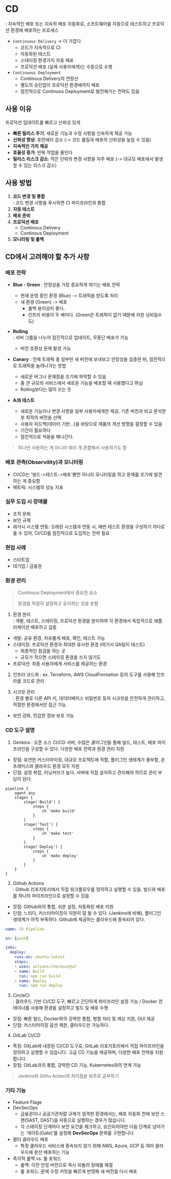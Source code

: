 # CD 
: 지속적인 배포 또는 지속적 배포 자동화로, 소프트웨어를 자동으로 테스트하고 프로덕션 환경에 배포하는 프로세스
- `Continuous Delivery` -> 더 가깝다
  - 코드가 지속적으로 CI
  - 자동화된 테스트
  - 스테이징 환경가지 자동 배포
  - 프로덕션 배포 (실제 사용자에게)는 수동으로 수행
- `Continuous Deployment` 
  - Continous Delivery의 연장선
  - 별도의 승인없이 프로덕션 환경에까지 배포
  - 점진적으로 Continuos Deployment로 발전해가는 전략도 있음

## 사용 이유
프로덕션 업데이트를 빠르고 신뢰성 있게
- **빠른 릴리스 주기**: 새로운 기능과 수정 사항을 신속하게 제공 가능
- **신뢰성 향상**: 휴먼에러 감소 (-> 코드 품질과 배포의 신뢰성을 높일 수 있음)
- **지속적인 가치 제공**
- **효율성 증가**: 반복 작업을 줄인다
- **릴리스 리스크 감소**: 작은 단위의 변경 사항을 자주 배포 (-> 대규모 배포에서 발생할 수 있는 리스크 감소)

## 사용 방법
1. **코드 변경 및 통합**  
   : 코드 변경 사항을 푸시하면 CI 파이프라인과 통합
2. **자동 테스트**
3. **배포 준비**
4. **프로덕션 배포**
   - Continous Delivery
   - Continous Deployment
5. **모니터링 및 롤백** 

## CD에서 고려해야 할 추가 사항
### 배포 전략
- **Blue - Green** : 안정성을 가장 중요하게 여기는 배포 전략  
  - 현재 운영 중인 환경 (Blue) -> 트래픽을 받도록 처리
  - 새 환경 (Green) -> 배포
    - 롤백 용이성이 좋다.
    - 인프라 비용이 두 배이다. (Green은 트래픽이 없기 때문에 자원 낭비일수도)

- **Rolling**  
  : 서버 그룹을 나누어 점진적으로 업데이트, 무중단 배포가 가능
  - 버전 호환성 문제 발생 가능

- **Canary**
  : 전체 트래픽 중 일부만 새 버전에 보내보고 안정성을 검증한 뒤, 점진적으로 트래픽을 늘려나가는 방법
  - 새로운 버그나 문제점을 조기에 파악할 수 있음
  - 좀 큰 규모의 서비스에서 새로운 기능을 배포할 때 사용했다고 하심
  - Rolling보다는 많이 쓰는 듯

- **A/B 테스트**
  - 새로운 기능이나 변경 사항을 일부 사용자에게만 제공, 기존 버전과 비교 분석한 후 최적의 버전을 선택
  - 사용자 피드백(데이터 기반...)을 바탕으로 제품의 개선 방향을 결정할 수 있음
  - 기간이 필요하다
  - 점진적으로 적용을 해나간다.

> 하나만 사용하는 게 아니라 여러 개 혼합해서 사용하기도 함

### 배포 관측(Observility)과 모니터링
- CI/CD는 '빌드->테스트->배포'쁀먼 아니라 모니터링을 하고 문제를 조기에 발견하는 게 중요함
- 매트릭: 시스템의 성능 지표

### 실무 도입 시 장애물
- 조직 문화
- 보안 규제
- 레거시 시스템 연동: 오래된 시스템과 연동 시, 매번 테스트 환경을 구성하기 까다로울 수 있어, CI/CD를 점진적으로 도입하는 전략 필요

### 현업 사례
- 스타트업
- 대기업 / 금융권


### 환경 관리
> Continous Deployment에서 중요한 요소  
> 
> 환경을 적절히 설정하고 유지하는 것을 포함
1. 환경 분리  
: 개발, 테스트, 스테이징, 프로덕션 환경을 분리하여 각 환경에서 독립적으로 애플리케이션 배포하고 검증
- 개발: 공유 환경, 자유롭게 배포, 확인, 테스트 가능
- 스테이징: 프로덕션 환경과 최대한 유사한 환경 (여기서 QA팀이 테스트)
  - 최종적인 점검을 하는 곳
  - 규모가 작으면 스테이징 환경을 쓰지 않기도
- 프로덕션: 최종 사용자에게 서비스를 제공하는 환경

2. 인프라 코드화
: ex. Terraform, AWS CloudFormation 등의 도구를 사용해 인프라를 코드로 관리

3. 시크릿 관리  
: 환경 별로 다른 API 키, 데이터베이스 비밀번호 등의 시크릿을 안전하게 관리하고, 적절한 환경에서만 접근 가능
- 보안 강화, 민감한 정보 보호 가능

### CD 도구 설명
1. Genkins
: 오픈 소스 CI/CD 서버, 수많은 *플러그인*을 통해 빌드, 테스트, 배포 파이프라인을 구성할 수 있다. 다양한 배포 전략과 환경 관리 지원
- 장점: 유연한 커스터마이징, 대규모 프로젝트에 적합, 플러그인 생태계가 풍부함, 온프레미스와 클라우드 환경 모두 지원
- 단점: 설정 복잡, 러닝커브가 높다. 서버에 직접 설치하고 관리해야 하므로 관리 부담이 된다. 
```
pipeline {
    agent any
    stages {
        stage('Build') {
            steps {
                sh 'make build'
            }
        }
        stage('Test') {
            steps {
                sh 'make test'
            }
        }
        stage('Deploy') {
            steps {
                sh 'make deploy'
            }
        }
    }
}

```
2. Github Actions  
: Github 리포지토리에서 직접 워크플로우를 정의하고 실행할 수 있음. 빌드와 배포를 하나의 파이프라인으로 설정할 수 있음
- 장점: Github와의 통합, 쉬운 설정, 자동화된 배포 지원
- 단점: 느리다, 커스터마이징이 지원이 덜 될 수 있다. (Jenkins에 비해), 플러그인 생태계가 아직 부족하다. Github에 제공하는 클라우드에 종속되어 있다. 
```yml
name: CD Pipeline

on: [push]

jobs:
  deploy:
    runs-on: ubuntu-latest
    steps:
    - uses: actions/checkout@v2
    - name: Build
      run: npm run build
    - name: Deploy
      run: npm run deploy


```
3. CircleCI   
: 클라우드 기반 CI/CD 도구, 빠르고 간단하게 파이프라인 설정 가능 / Docker 컨테이너를 사용해 환경을 설정하고 빌드 및 배포 수행
- 장점: 빠른 빌드, Docker와의 강력한 통합, 병렬 처리 및 캐싱 지원, GUI 제공
- 단점: 커스터마이징 옵션 제한, 클라우드만 가능하다.

4. GitLab CI/CD
- 특징: GitLab에 내장된 CI/CD 도구로, GitLab 리포지토리에서 직접 파이프라인을 정의하고 실행할 수 있습니다. 고급 CD 기능을 제공하며, 다양한 배포 전략을 지원합니다.
- 장점: GitLab과의 통합, 강력한 CD 기능, Kubernetes와의 연계 가능

> Jenkins와 Githu Action의 차이점을 위주로 공부하기

### 기타 기능
- Feature Flage
- DevSecOps
  - 금융권이나 공공기관처럼 규제가 엄격한 환경에서는, 배포 자동화 전에 보안 스캔(SAST, DAST)을 자동으로 실행하는 경우가 많습니다.
  - 각 스테이징 단계마다 보안 요건을 체크하고, 승인되어야만 다음 단계로 넘어가는 ‘게이트(Gate)’를 설정해 **DevSecOps** 문화를 구현합니다.
- 멀티 클라우드 배포
  - 특정 클라우드 서비스에 종속되지 않기 위해 AWS, Azure, GCP 등 여러 클라우드에 분산 배포하는 기능
- 즉각적 롤백 vs. 롤 포워드
  - 롤백: 이전 안정 버전으로 즉시 되돌려 장애를 해결
  - 롤 포워드: 문제 수정 커밋을 빠르게 반영해 새 버전을 다시 배포